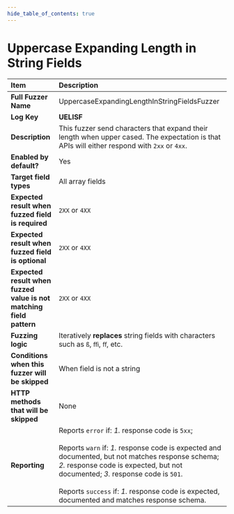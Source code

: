 ```yaml
--- 
hide_table_of_contents: true
---
```


# Uppercase Expanding Length in String Fields

| Item                                                                | Description                                                                                                                                                                                                                                                                                                                                              |
|:--------------------------------------------------------------------|:---------------------------------------------------------------------------------------------------------------------------------------------------------------------------------------------------------------------------------------------------------------------------------------------------------------------------------------------------------|
| **Full Fuzzer Name**                                                | UppercaseExpandingLengthInStringFieldsFuzzer                                                                                                                                                                                                                                                                                                             |
| **Log Key**                                                         | **UELISF**                                                                                                                                                                                                                                                                                                                                               |
| **Description**                                                     | This fuzzer send characters that expand their length when upper cased. The expectation is that APIs will either respond with `2xx` or `4xx`.                                                                                                                                                                                                             |
| **Enabled by default?**                                             | Yes                                                                                                                                                                                                                                                                                                                                                      |
| **Target field types**                                              | All array fields                                                                                                                                                                                                                                                                                                                                         |
| **Expected result when fuzzed field is required**                   | `2XX` or `4XX`                                                                                                                                                                                                                                                                                                                                           |
| **Expected result when fuzzed field is optional**                   | `2XX` or `4XX`                                                                                                                                                                                                                                                                                                                                           |
| **Expected result when fuzzed value is not matching field pattern** | `2XX` or `4XX`                                                                                                                                                                                                                                                                                                                                           |
| **Fuzzing logic**                                                   | Iteratively **replaces** string fields with characters such as `ß`, `ﬃ`, `ﬀ`, etc.                                                                                                                                                                                                                                                                       |
| **Conditions when this fuzzer will be skipped**                     | When field is not a string                                                                                                                                                                                                                                                                                                                               |
| **HTTP methods that will be skipped**                               | None                                                                                                                                                                                                                                                                                                                                                     |
| **Reporting**                                                       | Reports `error` if: *1.* response code is `5xx`; <br/><br/> Reports `warn` if: *1.* response code is expected and documented, but not matches response schema; *2.* response code is expected, but not documented; *3.* response code is `501`. <br/><br/> Reports `success` if: *1.* response code is expected, documented and matches response schema. | 
